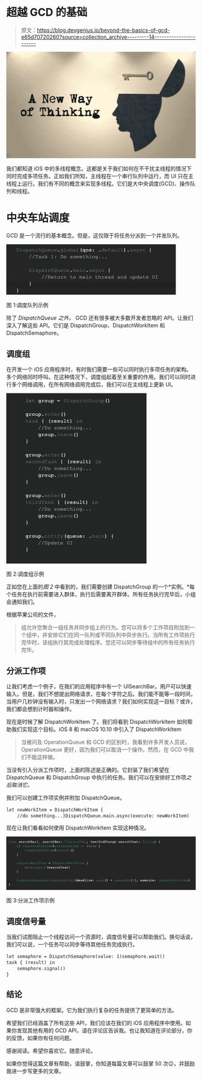# 超越 GCD 的基础

> 原文：<https://blog.devgenius.io/beyond-the-basics-of-gcd-e65d70720260?source=collection_archive---------14----------------------->

![](img/11a815b08548101cd9c1c16ad2154688.png)

我们都知道 iOS 中的多线程概念。这都是关于我们如何在不干扰主线程的情况下同时完成多项任务。正如我们所知，主线程在一个串行队列中运行，而 UI 只在主线程上运行。我们有不同的概念来实现多线程。它们是大中央调度(GCD)、操作队列和线程。

# 中央车站调度

GCD 是一个流行的基本概念。但是，这仅限于将任务分派到一个并发队列。

![](img/53b413bd39a8693c3305bd9a4e60723d.png)

图 1:调度队列示例

除了 *DispatchQueue 之外，* GCD 还有很多被大多数开发者忽略的 API。让我们深入了解这些 API。它们是 DispatchGroup、DispatchWorkItem 和 DispatchSemaphore。

## 调度组

在开发一个 iOS 应用程序时，有时我们需要一些可以同时执行多项任务的架构。多个网络同时呼叫。在这种情况下，调度组起着至关重要的作用。我们可以同时进行多个网络调用，在所有网络调用完成后，我们可以在主线程上更新 UI。

![](img/b0c908c1fba05750ba94023d36588b64.png)

图 2:调度组示例

正如您在上面的*图 2* 中看到的，我们需要创建 DispatchGroup 的一个*实例。*每个任务在执行前需要进入群体，执行后需要离开群体。所有任务执行完毕后，小组会通知我们。

根据苹果公司的文件，

> 组允许您聚合一组任务并同步组上的行为。您可以将多个工作项目附加到一个组中，并安排它们在同一队列或不同队列中异步执行。当所有工作项执行完毕时，该组执行其完成处理程序。您还可以同步等待组中的所有任务执行完毕。

## 分派工作项

让我们考虑一个例子，在我们的应用程序中有一个 UISearchBar。用户可以快速输入。但是，我们不想提出网络请求，在每个字符之后。我们能不能等一段时间，当用户几秒钟没有输入时，只发出一个网络请求？我们如何实现这一目标？或许，我们都会想到计时器和操作。

现在是时候了解 DispatchWorkItem 了。我们将看到 DispatchWorkItem 如何帮助我们实现这个目标。iOS 8 和 macOS 10.10 中引入了 DispatchWorkItem

> 当被问及 OperationQueue 和 GCD 的区别时，我看到许多开发人员说，OperationQueue 更好，因为我们可以取消一个操作。然而，在 GCD 中我们不能这样做。

当没有引入分派工作项时，上面的陈述是正确的。它封装了我们希望在 DispatchQueue 和 DispatchGroup 中执行的任务。我们可以在安排好工作项*之后取消它。*

我们可以创建工作项实例并附加 DispatchQueue。

```
let newWorkItem = DispatchWorkItem {
    //do something...}DispatchQueue.main.async(execute: newWorkItem)
```

现在让我们看看如何使用 DispatchWorkItem 实现这种情况。

![](img/dca5858c224e3e31864bb70a3560b2cd.png)

图 3:分派工作项示例

## 调度信号量

当我们试图阻止一个线程访问一个资源时，调度信号量可以帮助我们。换句话说，我们可以说，一个任务可以同步等待其他任务完成执行。

```
let semaphore = DispatchSemaphore(value: 1)semaphore.wait()
task { (result) in
    semaphore.signal()
}
```

## 结论

GCD 是非常强大的框架。它为我们执行复杂的任务提供了更简单的方法。

希望我们已经涵盖了所有这些 API，我们应该在我们的 iOS 应用程序中使用。如果你发现其他有用的 GCD API，请在评论区告诉我。也让我知道在评论部分，你的反馈，如果你有任何问题。

感谢阅读。希望你喜欢它。随意评论。

如果你觉得这篇文章有帮助，请鼓掌，你知道每篇文章可以鼓掌 50 次😉，并鼓励我进一步写更多的文章。